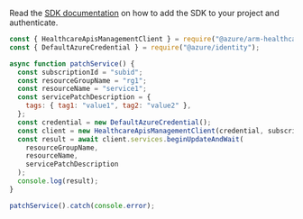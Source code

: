 Read the [SDK documentation](https://github.com/Azure/azure-sdk-for-js/blob/%40azure%2Farm-healthcareapis_2.1.1/sdk/healthcareapis/arm-healthcareapis/README.md) on how to add the SDK to your project and authenticate.

```javascript
const { HealthcareApisManagementClient } = require("@azure/arm-healthcareapis");
const { DefaultAzureCredential } = require("@azure/identity");

async function patchService() {
  const subscriptionId = "subid";
  const resourceGroupName = "rg1";
  const resourceName = "service1";
  const servicePatchDescription = {
    tags: { tag1: "value1", tag2: "value2" },
  };
  const credential = new DefaultAzureCredential();
  const client = new HealthcareApisManagementClient(credential, subscriptionId);
  const result = await client.services.beginUpdateAndWait(
    resourceGroupName,
    resourceName,
    servicePatchDescription
  );
  console.log(result);
}

patchService().catch(console.error);
```
